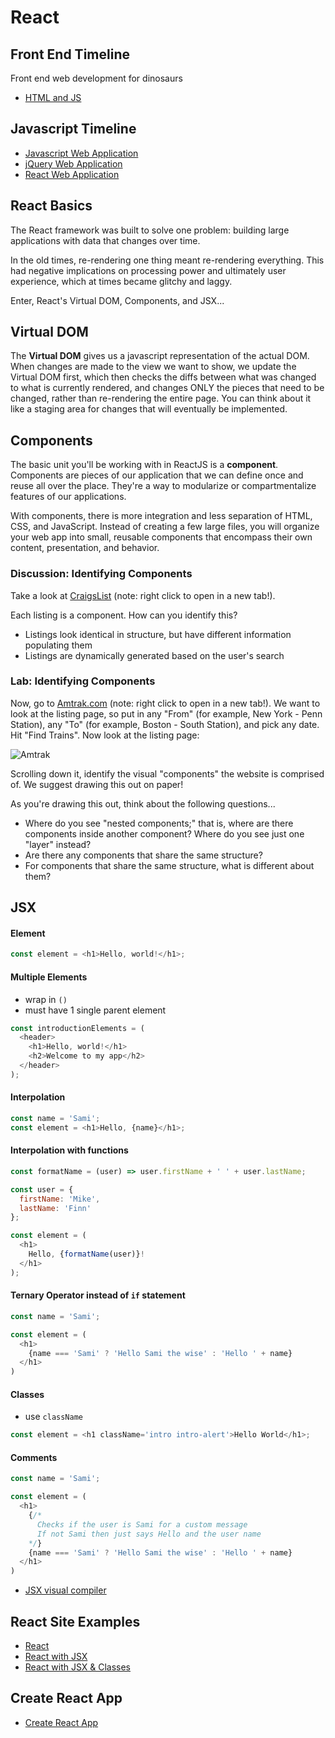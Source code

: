 # React

## Front End Timeline

Front end web development for dinosaurs

- [HTML and JS](https://medium.com/the-node-js-collection/modern-javascript-explained-for-dinosaurs-f695e9747b70)

## Javascript Timeline

- [Javascript Web Application](examples/01.js-site)
- [jQuery Web Application](examples/02.jquery-site)
- [React Web Application](examples/06/react-site-full)

## React Basics

The React framework was built to solve one problem: building large applications with data that changes over time.

In the old times, re-rendering one thing meant re-rendering everything. This had negative implications on processing power and ultimately user experience, which at times became glitchy and laggy.

Enter, React's Virtual DOM, Components, and JSX...

## Virtual DOM

The **Virtual DOM** gives us a javascript
representation of the actual DOM. When changes are made to the view we want to
show, we update the Virtual DOM first, which then checks the diffs between what
was changed to what is currently rendered, and changes ONLY the pieces that need
to be changed, rather than re-rendering the entire page. You can think about it
like a staging area for changes that will eventually be implemented.

## Components

The basic unit you'll be working with in ReactJS is a **component**. Components are pieces of our application that we can define once and reuse all over the place. They're a way
to modularize or compartmentalize features of our applications.

With components, there is more integration and less separation of HTML, CSS, and JavaScript.
Instead of creating a few large files, you will organize your web app into small, reusable components that encompass their own content, presentation, and behavior.

### Discussion: Identifying Components

Take a look at [CraigsList](https://boston.craigslist.org/search/aap) (note: right click to open in a new tab!).

Each listing is a component. How can you identify this?
- Listings look identical in structure, but have different information populating them
- Listings are dynamically generated based on the user's search

### Lab: Identifying Components

Now, go to [Amtrak.com](https://www.amtrak.com/home) (note: right click to open in a new tab!). We want to look at the listing page, so put in any "From" (for example, New York - Penn Station), any "To" (for example, Boston - South Station), and pick any date. Hit "Find Trains". Now look at the listing page:

![Amtrak](https://git.generalassemb.ly/storage/user/5747/files/754db814-30fb-11e8-88c2-04ed98ab1834)

Scrolling down it, identify the visual "components" the website is comprised of. We suggest drawing this out on paper!

As you're drawing this out, think about the following questions...

* Where do you see "nested components;" that is, where are there components inside another component? Where do you see just one "layer" instead?
* Are there any components that share the same structure?
* For components that share the same structure, what is different about them?

## JSX

#### Element
```js
const element = <h1>Hello, world!</h1>;
```

#### Multiple Elements
- wrap in `()`
- must have 1 single parent element
```js
const introductionElements = (
  <header>
    <h1>Hello, world!</h1>
    <h2>Welcome to my app</h2>
  </header>
);
```

#### Interpolation 
```js
const name = 'Sami';
const element = <h1>Hello, {name}</h1>;
```

#### Interpolation with functions
```js
const formatName = (user) => user.firstName + ' ' + user.lastName;

const user = {
  firstName: 'Mike',
  lastName: 'Finn'
};

const element = (
  <h1>
    Hello, {formatName(user)}!
  </h1>
);

```

#### Ternary Operator instead of `if` statement
```js
const name = 'Sami';

const element = (
  <h1>
    {name === 'Sami' ? 'Hello Sami the wise' : 'Hello ' + name}
  </h1>
)

```

#### Classes
- use `className`
```js
const element = <h1 className='intro intro-alert'>Hello World</h1>;
```

#### Comments
```js
const name = 'Sami';

const element = (
  <h1>
    {/* 
      Checks if the user is Sami for a custom message
      If not Sami then just says Hello and the user name
    */}  
    {name === 'Sami' ? 'Hello Sami the wise' : 'Hello ' + name}
  </h1>
)

```
- [JSX visual compiler](https://babeljs.io/repl/)

## React Site Examples

- [React](examples/03.react-site-intro)
- [React with JSX](examples/04.react-site-babel)
- [React with JSX & Classes](examples/05.react-site-babel-classes)

## Create React App

- [Create React App](https://github.com/facebook/create-react-app)
